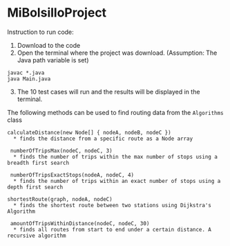 # MiBolsilloProject


Instruction to run code:
1. Download to the code
2. Open the terminal where the project was download. (Assumption: The Java path variable is set)
``` 
javac *.java
java Main.java 
```
3. The 10 test cases will run and the results will be displayed in the terminal. 

The following methods can be used to find routing data from the `Algorithms` class

```
calculateDistance(new Node[] { nodeA, nodeB, nodeC })
  * finds the distance from a specific route as a Node array
   
 numberOfTripsMax(nodeC, nodeC, 3)
  * finds the number of trips within the max number of stops using a breadth first search
   
 numberOfTripsExactStops(nodeA, nodeC, 4)
  * finds the number of trips within an exact number of stops using a depth first search
   
shortestRoute(graph, nodeA, nodeC) 
  * finds the shortest route between two stations using Dijkstra's Algorithm
   
 amountOfTripsWithinDistance(nodeC, nodeC, 30)
  * finds all routes from start to end under a certain distance. A recursive algorithm
